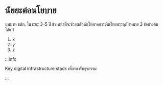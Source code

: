 # นัยยะต่อนโยบาย

บทบาท ธปท. ในระยะ 3–5 ปี ข้างหน้าที่จะช่วยผลักดันให้ภาคการเงินไทยบรรลุเป้าหมาย 3 ข้อข้างต้นได้แก่

1. x
2. y
3. z

:::info

Key digital infrastructure stack เพื่อรองรับธุรกรรม

:::